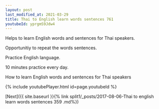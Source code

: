```yaml
---
layout: post
last_modified_at: 2021-03-29
title: Thai to English learn words sentences 761 
youtubeId: yprgmS9Jdw4
---
```

 
 
Helps to learn English words and sentences for Thai speakers.

Opportunitiy to repeat the words sentences. 

Practice English language. 
 
10 minutes practice every day. 
 
How to learn English words and sentences for Thai speakers 
 
{% include youtubePlayer.html id=page.youtubeId %}
 
 
[Next]({{ site.baseurl }}{% link  split1/_posts/2017-08-06-Thai to english learn words sentences 359 .md%})
 
